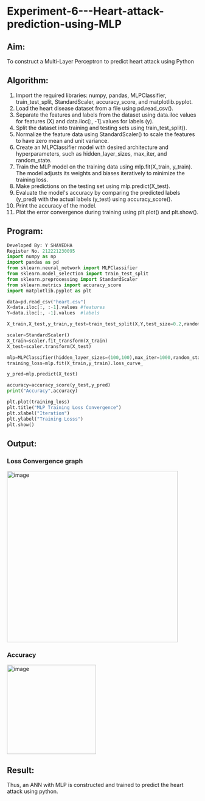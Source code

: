 # Experiment-6---Heart-attack-prediction-using-MLP
## Aim:
To construct a  Multi-Layer Perceptron to predict heart attack using Python
## Algorithm:
1. Import the required libraries: numpy, pandas, MLPClassifier, train_test_split, StandardScaler, accuracy_score, and matplotlib.pyplot.<br>
2. Load the heart disease dataset from a file using pd.read_csv().<br>
3. Separate the features and labels from the dataset using data.iloc values for features (X) and data.iloc[:, -1].values for labels (y).<br>
4. Split the dataset into training and testing sets using train_test_split().<br>
5. Normalize the feature data using StandardScaler() to scale the features to have zero mean and unit variance.<br>
6. Create an MLPClassifier model with desired architecture and hyperparameters, such as hidden_layer_sizes, max_iter, and random_state.<br>
7. Train the MLP model on the training data using mlp.fit(X_train, y_train). The model adjusts its weights and biases iteratively to minimize the training loss.<br>
8. Make predictions on the testing set using mlp.predict(X_test).<br>
9. Evaluate the model's accuracy by comparing the predicted labels (y_pred) with the actual labels (y_test) using accuracy_score().<br>
10. Print the accuracy of the model.<br>
11. Plot the error convergence during training using plt.plot() and plt.show().<br>

## Program:
```python
Developed By: Y SHAVEDHA
Register No. 212221230095
import numpy as np
import pandas as pd 
from sklearn.neural_network import MLPClassifier 
from sklearn.model_selection import train_test_split
from sklearn.preprocessing import StandardScaler 
from sklearn.metrics import accuracy_score
import matplotlib.pyplot as plt

data=pd.read_csv("heart.csv")
X=data.iloc[:, :-1].values #features 
Y=data.iloc[:, -1].values  #labels 

X_train,X_test,y_train,y_test=train_test_split(X,Y,test_size=0.2,random_state=42)

scaler=StandardScaler()
X_train=scaler.fit_transform(X_train)
X_test=scaler.transform(X_test)

mlp=MLPClassifier(hidden_layer_sizes=(100,100),max_iter=1000,random_state=42)
training_loss=mlp.fit(X_train,y_train).loss_curve_

y_pred=mlp.predict(X_test)

accuracy=accuracy_score(y_test,y_pred)
print("Accuracy",accuracy)

plt.plot(training_loss)
plt.title("MLP Training Loss Convergence")
plt.xlabel("Iteration")
plt.ylabel("Training Losss")
plt.show()

```
## Output:
### Loss Convergence graph
<img width="449" alt="image" src="https://github.com/Shavedha/Experiment-6---Heart-attack-prediction-using-MLP/assets/93427376/0f5ac0c2-2f62-41b1-a410-2fda3ba4f556">

### Accuracy
<img width="234" alt="image" src="https://github.com/Shavedha/Experiment-6---Heart-attack-prediction-using-MLP/assets/93427376/40a192f3-3dce-4b50-aefe-5172c816b091">

## Result:
Thus, an ANN with MLP is constructed and trained to predict the heart attack using python.
     

